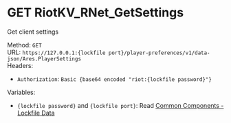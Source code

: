 # GET RiotKV_RNet_GetSettings

Get client settings  


Method: `GET`  
URL: `https://127.0.0.1:{lockfile port}/player-preferences/v1/data-json/Ares.PlayerSettings`  
Headers:
 - `Authorization`: `Basic {base64 encoded "riot:{lockfile password}"}`

Variables:
 - `{lockfile password}` and `{lockfile port}`: Read [Common Components - Lockfile Data](../common-components.md#lockfile-data)


